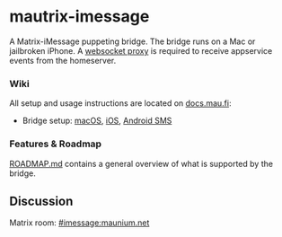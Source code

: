 # mautrix-imessage
A Matrix-iMessage puppeting bridge. The bridge runs on a Mac or jailbroken
iPhone. A [websocket proxy](https://github.com/tulir/mautrix-wsproxy) is
required to receive appservice events from the homeserver.

### Wiki
All setup and usage instructions are located on
[docs.mau.fi](https://docs.mau.fi/bridges/go/imessage/index.html):

* Bridge setup:
  [macOS](https://docs.mau.fi/bridges/go/imessage/mac/setup.html),
  [iOS](https://docs.mau.fi/bridges/go/imessage/ios/setup.html),
  [Android SMS](https://docs.mau.fi/bridges/go/imessage/android/setup.html)

### Features & Roadmap
[ROADMAP.md](https://github.com/tulir/mautrix-imessage/blob/master/ROADMAP.md)
contains a general overview of what is supported by the bridge.

## Discussion
Matrix room: [#imessage:maunium.net](https://matrix.to/#/#imessage:maunium.net)
